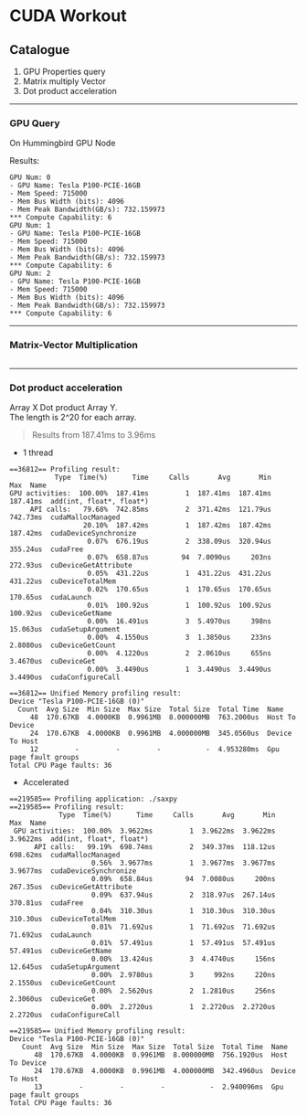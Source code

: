 # CUDA Workout

## Catalogue
1. GPU Properties query
2. Matrix multiply Vector
3. Dot product acceleration

-----------------

### GPU Query
On Hummingbird GPU Node

Results:
    

    GPU Num: 0
    - GPU Name: Tesla P100-PCIE-16GB
    - Mem Speed: 715000
    - Mem Bus Width (bits): 4096
    - Mem Peak Bandwidth(GB/s): 732.159973
    *** Compute Capability: 6
    GPU Num: 1
    - GPU Name: Tesla P100-PCIE-16GB
    - Mem Speed: 715000
    - Mem Bus Width (bits): 4096
    - Mem Peak Bandwidth(GB/s): 732.159973
    *** Compute Capability: 6
    GPU Num: 2
    - GPU Name: Tesla P100-PCIE-16GB
    - Mem Speed: 715000
    - Mem Bus Width (bits): 4096
    - Mem Peak Bandwidth(GB/s): 732.159973
    *** Compute Capability: 6
--------------
### Matrix-Vector Multiplication



```

```

---------------
### Dot product acceleration

Array X Dot product Array Y. \
The length is 2^20 for each array.

> Results from 187.41ms to  3.96ms
- 1 thread

 ```   
==36812== Profiling result:
            Type  Time(%)      Time     Calls       Avg       Min       Max  Name
 GPU activities:  100.00%  187.41ms         1  187.41ms  187.41ms  187.41ms  add(int, float*, float*)
      API calls:   79.68%  742.85ms         2  371.42ms  121.79us  742.73ms  cudaMallocManaged
                   20.10%  187.42ms         1  187.42ms  187.42ms  187.42ms  cudaDeviceSynchronize
                    0.07%  676.19us         2  338.09us  320.94us  355.24us  cudaFree
                    0.07%  658.87us        94  7.0090us     203ns  272.93us  cuDeviceGetAttribute
                    0.05%  431.22us         1  431.22us  431.22us  431.22us  cuDeviceTotalMem
                    0.02%  170.65us         1  170.65us  170.65us  170.65us  cudaLaunch
                    0.01%  100.92us         1  100.92us  100.92us  100.92us  cuDeviceGetName
                    0.00%  16.491us         3  5.4970us     398ns  15.063us  cudaSetupArgument
                    0.00%  4.1550us         3  1.3850us     233ns  2.8080us  cuDeviceGetCount
                    0.00%  4.1220us         2  2.0610us     655ns  3.4670us  cuDeviceGet
                    0.00%  3.4490us         1  3.4490us  3.4490us  3.4490us  cudaConfigureCall

==36812== Unified Memory profiling result:
Device "Tesla P100-PCIE-16GB (0)"
   Count  Avg Size  Min Size  Max Size  Total Size  Total Time  Name
      48  170.67KB  4.0000KB  0.9961MB  8.000000MB  763.2000us  Host To Device
      24  170.67KB  4.0000KB  0.9961MB  4.000000MB  345.0560us  Device To Host
      12         -         -         -           -  4.953280ms  Gpu page fault groups
Total CPU Page faults: 36
```

- Accelerated

```
==219585== Profiling application: ./saxpy
==219585== Profiling result:
            Type  Time(%)      Time     Calls       Avg       Min       Max  Name
 GPU activities:  100.00%  3.9622ms         1  3.9622ms  3.9622ms  3.9622ms  add(int, float*, float*)
      API calls:   99.19%  698.74ms         2  349.37ms  118.12us  698.62ms  cudaMallocManaged
                    0.56%  3.9677ms         1  3.9677ms  3.9677ms  3.9677ms  cudaDeviceSynchronize
                    0.09%  658.84us        94  7.0080us     200ns  267.35us  cuDeviceGetAttribute
                    0.09%  637.94us         2  318.97us  267.14us  370.81us  cudaFree
                    0.04%  310.30us         1  310.30us  310.30us  310.30us  cuDeviceTotalMem
                    0.01%  71.692us         1  71.692us  71.692us  71.692us  cudaLaunch
                    0.01%  57.491us         1  57.491us  57.491us  57.491us  cuDeviceGetName
                    0.00%  13.424us         3  4.4740us     156ns  12.645us  cudaSetupArgument
                    0.00%  2.9780us         3     992ns     220ns  2.1550us  cuDeviceGetCount
                    0.00%  2.5620us         2  1.2810us     256ns  2.3060us  cuDeviceGet
                    0.00%  2.2720us         1  2.2720us  2.2720us  2.2720us  cudaConfigureCall

==219585== Unified Memory profiling result:
Device "Tesla P100-PCIE-16GB (0)"
   Count  Avg Size  Min Size  Max Size  Total Size  Total Time  Name
      48  170.67KB  4.0000KB  0.9961MB  8.000000MB  756.1920us  Host To Device
      24  170.67KB  4.0000KB  0.9961MB  4.000000MB  342.4960us  Device To Host
      13         -         -         -           -  2.940096ms  Gpu page fault groups
Total CPU Page faults: 36
```

    
    